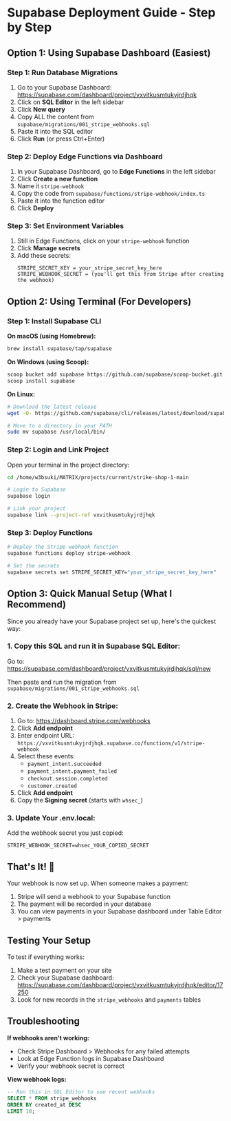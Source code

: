 # Supabase Deployment Guide - Step by Step

## Option 1: Using Supabase Dashboard (Easiest)

### Step 1: Run Database Migrations

1. Go to your Supabase Dashboard: https://supabase.com/dashboard/project/vxvitkusmtukyjrdjhqk
2. Click on **SQL Editor** in the left sidebar
3. Click **New query**
4. Copy ALL the content from `supabase/migrations/001_stripe_webhooks.sql`
5. Paste it into the SQL editor
6. Click **Run** (or press Ctrl+Enter)

### Step 2: Deploy Edge Functions via Dashboard

1. In your Supabase Dashboard, go to **Edge Functions** in the left sidebar
2. Click **Create a new function**
3. Name it `stripe-webhook`
4. Copy the code from `supabase/functions/stripe-webhook/index.ts`
5. Paste it into the function editor
6. Click **Deploy**

### Step 3: Set Environment Variables

1. Still in Edge Functions, click on your `stripe-webhook` function
2. Click **Manage secrets**
3. Add these secrets:
   ```
   STRIPE_SECRET_KEY = your_stripe_secret_key_here
   STRIPE_WEBHOOK_SECRET = (you'll get this from Stripe after creating the webhook)
   ```

## Option 2: Using Terminal (For Developers)

### Step 1: Install Supabase CLI

**On macOS (using Homebrew):**

```bash
brew install supabase/tap/supabase
```

**On Windows (using Scoop):**

```bash
scoop bucket add supabase https://github.com/supabase/scoop-bucket.git
scoop install supabase
```

**On Linux:**

```bash
# Download the latest release
wget -O- https://github.com/supabase/cli/releases/latest/download/supabase_linux_amd64.tar.gz | tar -xz

# Move to a directory in your PATH
sudo mv supabase /usr/local/bin/
```

### Step 2: Login and Link Project

Open your terminal in the project directory:

```bash
cd /home/w3bsuki/MATRIX/projects/current/strike-shop-1-main

# Login to Supabase
supabase login

# Link your project
supabase link --project-ref vxvitkusmtukyjrdjhqk
```

### Step 3: Deploy Functions

```bash
# Deploy the Stripe webhook function
supabase functions deploy stripe-webhook

# Set the secrets
supabase secrets set STRIPE_SECRET_KEY="your_stripe_secret_key_here"
```

## Option 3: Quick Manual Setup (What I Recommend)

Since you already have your Supabase project set up, here's the quickest way:

### 1. Copy this SQL and run it in Supabase SQL Editor:

Go to: https://supabase.com/dashboard/project/vxvitkusmtukyjrdjhqk/sql/new

Then paste and run the migration from `supabase/migrations/001_stripe_webhooks.sql`

### 2. Create the Webhook in Stripe:

1. Go to: https://dashboard.stripe.com/webhooks
2. Click **Add endpoint**
3. Enter endpoint URL: `https://vxvitkusmtukyjrdjhqk.supabase.co/functions/v1/stripe-webhook`
4. Select these events:
   - `payment_intent.succeeded`
   - `payment_intent.payment_failed`
   - `checkout.session.completed`
   - `customer.created`
5. Click **Add endpoint**
6. Copy the **Signing secret** (starts with `whsec_`)

### 3. Update Your .env.local:

Add the webhook secret you just copied:

```
STRIPE_WEBHOOK_SECRET=whsec_YOUR_COPIED_SECRET
```

## That's It! 🎉

Your webhook is now set up. When someone makes a payment:

1. Stripe will send a webhook to your Supabase function
2. The payment will be recorded in your database
3. You can view payments in your Supabase dashboard under Table Editor > payments

## Testing Your Setup

To test if everything works:

1. Make a test payment on your site
2. Check your Supabase dashboard: https://supabase.com/dashboard/project/vxvitkusmtukyjrdjhqk/editor/17250
3. Look for new records in the `stripe_webhooks` and `payments` tables

## Troubleshooting

**If webhooks aren't working:**

- Check Stripe Dashboard > Webhooks for any failed attempts
- Look at Edge Function logs in Supabase Dashboard
- Verify your webhook secret is correct

**View webhook logs:**

```sql
-- Run this in SQL Editor to see recent webhooks
SELECT * FROM stripe_webhooks
ORDER BY created_at DESC
LIMIT 10;
```
